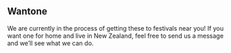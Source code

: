 ## Wantone

We are currently in the process of getting these to festivals near you! 
If you want one for home and live in New Zealand, feel free to send us a message and we’ll see what we can do.


